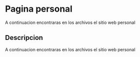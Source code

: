 # Pagina personal
A continuacion encontraras en los archivos el sitio web personal
## Descripcion
A continuacion encontraras en los archivos el sitio web personal